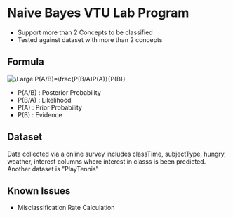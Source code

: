 # Naive Bayes VTU Lab Program
- Support more than 2 Concepts to be classified
- Tested against dataset with more than 2 concepts

## Formula 

<img src="https://latex.codecogs.com/svg.latex?\Large&space;P(A/B)=\frac{P(B/A)P(A)}{P(B)}" title="\Large P(A/B)=\frac{P(B/A)P(A)}{P(B)}" />

- P(A/B) : Posterior Probability
- P(B/A) : Likelihood
- P(A) : Prior Probability
- P(B) : Evidence

## Dataset
Data collected via a online survey includes classTime, subjectType,	hungry,	weather, interest columns where interest in classs is been predicted.
Another dataset is "PlayTennis"

## Known Issues
- Misclassification Rate Calculation
